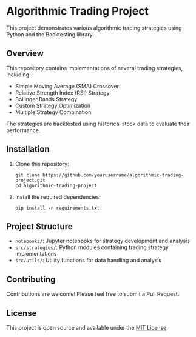 # Algorithmic Trading Project

This project demonstrates various algorithmic trading strategies using Python and the Backtesting library.

## Overview

This repository contains implementations of several trading strategies, including:
- Simple Moving Average (SMA) Crossover
- Relative Strength Index (RSI) Strategy
- Bollinger Bands Strategy
- Custom Strategy Optimization
- Multiple Strategy Combination

The strategies are backtested using historical stock data to evaluate their performance.

## Installation

1. Clone this repository:
   ```
   git clone https://github.com/yourusername/algorithmic-trading-project.git
   cd algorithmic-trading-project
   ```

2. Install the required dependencies:
   ```
   pip install -r requirements.txt
   ```

## Project Structure
- `notebooks/`: Jupyter notebooks for strategy development and analysis
- `src/strategies/`: Python modules containing trading strategy implementations
- `src/utils/`: Utility functions for data handling and analysis

## Contributing

Contributions are welcome! Please feel free to submit a Pull Request.

## License
This project is open source and available under the [MIT License](LICENSE).
